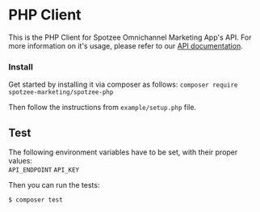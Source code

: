 PHP Client
================
This is the PHP Client for Spotzee Omnichannel Marketing App's API. For more information on it's usage, please refer to our [API documentation](https://api.spotzee.com).

### Install
Get started by installing it via composer as follows:
`composer require spotzee-marketing/spotzee-php`

Then follow the instructions from `example/setup.php` file.

## Test
The following environment variables have to be set, with their proper values:  
`API_ENDPOINT`
`API_KEY`  

Then you can run the tests:
```bash
$ composer test
``` 

